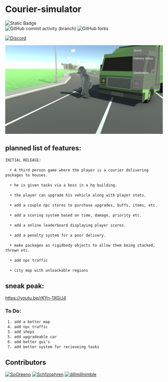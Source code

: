 # Courier-simulator
 ![Static Badge](https://img.shields.io/badge/version-0.0.2.4-green?style=for-the-badge) <br>
 ![GitHub commit activity (branch)](https://img.shields.io/github/commit-activity/t/Stromy08/Courier-simulator?style=flat-square&color=orange)     ![GitHub forks](https://img.shields.io/github/forks/Stromy08/Courier-simulator?style=flat-square&color=purple)


 [![Discord](https://img.shields.io/discord/1167922806617542777.svg?label=&logo=discord&logoColor=ffffff&color=7389D8&labelColor=6A7EC2)](https://discord.gg/kGtPvNgXVu) <br>

<img src="images/thumbnail.png"></img>

 ## planned list of features:
    INITIAL RELEASE:
    
      • A third person game where the player is a courier delivering packages to houses.

      • he is given tasks via a boss in a hq building.

      • the player can upgrade his vehicle along with player stats.

      • add a couple npc stores to purchase upgrades, buffs, items, etc.

      • add a scoring system based on time, damage, priority etc.

      • add a online leaderboard displaying player scores.

      • add a penalty system for a poor delivery.

      • make packages as rigidbody objects to allow them being stacked, thrown etc.

      • add npc traffic
      
      • city map with unloackable regions

 ## sneak peak:
  https://youtu.be/rKYn-1XGjJ4

  ### To Do:
     1. add a better map
     4. add npc traffic
     3. add shops
     5. add upgradeable car
     6. add better gui's
     7. add better system for recieveing tasks





## Contributors
[<img alt="SoGreeno" src="https://github.com/sogreeno.png?size=120" width="120px"/>](https://github.com/sogreeno)
[<img alt="Sch1zophren" src="https://github.com/Sch1zophren.png?size=120" width="120px"/>](https://github.com/Sch1zophren)
[<img alt="dillmillnimble" src="https://github.com/dillmillnimble.png?size=120" width="120px"/>](https://github.com/dillmillnimble)

